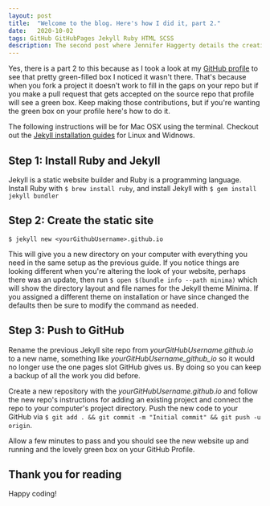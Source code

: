 ```yaml
---
layout: post
title:  "Welcome to the blog. Here's how I did it, part 2."
date:   2020-10-02
tags: GitHub GitHubPages Jekyll Ruby HTML SCSS
description: The second post where Jennifer Haggerty details the creation of a blog using Jekyll, GitHub Pages, and SCSS.
---
```


Yes, there is a part 2 to this because as I took a look at my <a href="https://github.com/JenniferHaggerty">GitHub profile</a> to see that pretty green-filled box I noticed it wasn't there. That's because when you fork a project it doesn't work to fill in the gaps on your repo but if you make a pull request that gets accepted on the source repo that profile will see a green box. Keep making those contributions, but if you're wanting the green box on your profile here's how to do it.

The following instructions will be for Mac OSX using the terminal. Checkout out the <a href="https://jekyllrb.com/docs/installation/">Jekyll installation guides</a> for Linux and Widnows.

<h2>Step 1: Install Ruby and Jekyll</h2>

Jekyll is a static website builder and Ruby is a programming language. Install Ruby with `$ brew install ruby`, and install Jekyll with `$ gem install jekyll bundler`

<h2>Step 2: Create the static site</h2>

`$ jekyll new <yourGithubUsername>.github.io`

This will give you a new directory on your computer with everything you need in the same setup as the previous guide. If you notice things are looking different when you're altering the look of your website, perhaps there was an update, then run `$ open $(bundle info --path minima)` which will show the directory layout and file names for the Jekyll theme Minima. If you assigned a different theme on installation or have since changed the defaults then be sure to modify the command as needed.

<h2>Step 3: Push to GitHub</h2>

Rename the previous Jekyll site repo from <i>yourGitHubUsername.github.io</i> to a new name, something like <i>yourGitHubUsername_github_io</i> so it would no longer use the one pages slot GitHub gives us. By doing so you can keep a backup of all the work you did before. 

Create a new repository with the <i>yourGitHubUsername.github.io</i> and follow the new repo's instructions for adding an existing project and connect the repo to your computer's project directory. Push the new code to your GitHub via `$ git add . && git commit -m "Initial commit" && git push -u origin`.

Allow a few minutes to pass and you should see the new website up and running and the lovely green box on your GitHub Profile.

<h2>Thank you for reading</h2>

Happy coding!